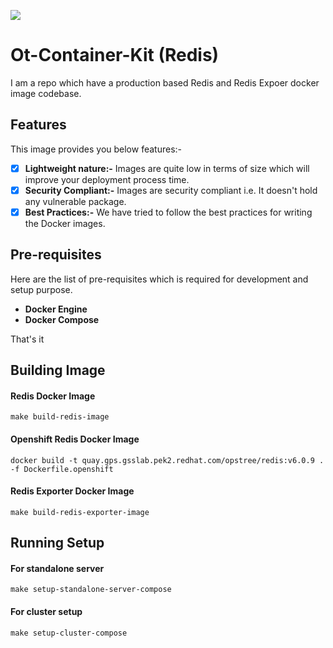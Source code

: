 <p align="left">
  <img src="./img/redis.png">
</p>

# Ot-Container-Kit (Redis)

I am a repo which have a production based Redis and Redis Expoer docker image codebase.

## Features

This image provides you below features:-
- [X] **Lightweight nature:-** Images are quite low in terms of size which will improve your deployment process time.
- [X] **Security Compliant:-** Images are security compliant i.e. It doesn't hold any vulnerable package.
- [X] **Best Practices:-** We have tried to follow the best practices for writing the Docker images.

## Pre-requisites

Here are the list of pre-requisites which is required for development and setup purpose.

- **Docker Engine**
- **Docker Compose**

That's it

## Building Image

#### Redis Docker Image

```shell
make build-redis-image
```

#### Openshift Redis Docker Image

```
docker build -t quay.gps.gsslab.pek2.redhat.com/opstree/redis:v6.0.9 . -f Dockerfile.openshift
```

#### Redis Exporter Docker Image

```shell
make build-redis-exporter-image
```

## Running Setup

#### For standalone server

```shell
make setup-standalone-server-compose
```

#### For cluster setup

```shell
make setup-cluster-compose
```
